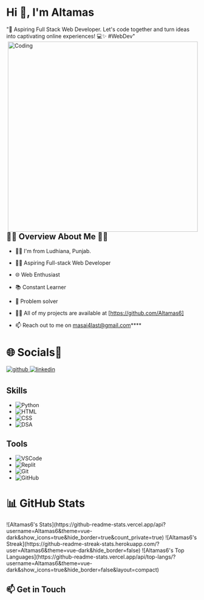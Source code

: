 <h1>Hi 👋, I'm Altamas</h1>

"🌟 Aspiring Full Stack Web Developer. Let's code together and turn ideas into captivating online experiences! 💻✨ #WebDev"
<img align="right" alt="Coding" width="500" src="https://i.pinimg.com/564x/bd/b8/d9/bdb8d9ba46a681ff5ac1b5e9400234a3.jpg">
## 👩‍💼 Overview About Me 👩‍💼
- 👩‍💻 I'm from Ludhiana, Punjab.
- 👩‍💻 Aspiring Full-stack Web Developer
- 🌐 Web Enthusiast
- 📚 Constant Learner
- 🚀 Problem solver

- 👩‍💻 All of my projects are available at [https://github.com/Altamas6]

- 📫 Reach out to me on masai4last@gmail.com****


<h1>🌐 Socials💫</h1>
<p align="left">
<a href="https://github.com/mansibagul82" target="_blank">
<img src=https://img.shields.io/badge/github-%2324292e.svg?&style=for-the-badge&logo=github&logoColor=white alt=github style="margin-bottom: 5px;" />
</a>
<a href="[https://www.linkedin.com/in/kishan-kumar08/](https://www.linkedin.com/in/mansi-ravindra-bagul-00a980265/)" target="_blank">
<img src=https://img.shields.io/badge/linkedin-%231E77B5.svg?&style=for-the-badge&logo=linkedin&logoColor=white alt=linkedin style="margin-bottom: 5px;" />
</a>

## Skills
- ![Python](https://img.shields.io/badge/Python-3776AB?style=flat&logo=python&logoColor=white)
- ![HTML](https://img.shields.io/badge/HTML5-E34F26?style=flat&logo=html5&logoColor=white)
- ![CSS](https://img.shields.io/badge/CSS3-1572B6?style=flat&logo=css3&logoColor=white)
- ![DSA](https://img.shields.io/badge/Data_Structures_%26_Algorithms-0082C9?style=flat)

## Tools
- ![VSCode](https://img.shields.io/badge/VSCode-007ACC?style=flat&logo=visual-studio-code&logoColor=white)
- ![Replit](https://img.shields.io/badge/Replit-667881?style=flat&logo=replit&logoColor=white)
- ![Git](https://img.shields.io/badge/Git-F05032?style=flat&logo=git&logoColor=white)
- ![GitHub](https://img.shields.io/badge/GitHub-181717?style=flat&logo=github&logoColor=white)


<h1 align="left">📊 GitHub Stats</h1>
![Altamas6's Stats](https://github-readme-stats.vercel.app/api?username=Altamas6&theme=vue-dark&show_icons=true&hide_border=true&count_private=true)
![Altamas6's Streak](https://github-readme-streak-stats.herokuapp.com/?user=Altamas6&theme=vue-dark&hide_border=false)
![Altamas6's Top Languages](https://github-readme-stats.vercel.app/api/top-langs/?username=Altamas6&theme=vue-dark&show_icons=true&hide_border=false&layout=compact)

## 📫 Get in Touch
